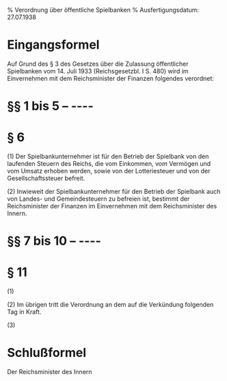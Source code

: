 % Verordnung über öffentliche Spielbanken
% Ausfertigungsdatum: 27.07.1938
 
# Eingangsformel

Auf Grund des § 3 des Gesetzes über die Zulassung öffentlicher Spielbanken vom 14. Juli 1933 (Reichsgesetzbl. I S. 480) wird im Einvernehmen mit dem Reichsminister der Finanzen folgendes verordnet:

# §§ 1 bis 5 – ----

# § 6

(1) Der Spielbankunternehmer ist für den Betrieb der Spielbank von den laufenden Steuern des Reichs, die vom Einkommen, vom Vermögen und vom Umsatz erhoben werden, sowie von der Lotteriesteuer und von der Gesellschaftssteuer befreit.

(2) Inwieweit der Spielbankunternehmer für den Betrieb der Spielbank auch von Landes- und Gemeindesteuern zu befreien ist, bestimmt der Reichsminister der Finanzen im Einvernehmen mit dem Reichsminister des Innern.

# §§ 7 bis 10 – ----

# § 11

(1)

(2) Im übrigen tritt die Verordnung an dem auf die Verkündung folgenden Tag in Kraft.

(3)

# Schlußformel

Der Reichsminister des Innern
